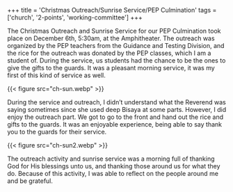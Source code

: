 +++
title = 'Christmas Outreach/Sunrise Service/PEP Culmination'
tags = ['church', '2-points', 'working-committee']
+++

The Christmas Outreach and Sunrise Service for our PEP Culmination took place on December 6th, 5:30am, at the Amphitheater. The outreach was organized by the PEP teachers from the Guidance and Testing Division, and the rice for the outreach was donated by the PEP classes, which I am a student of. During the service, us students had the chance to be the ones to give the gifts to the guards. It was a pleasant morning service, it was my first of this kind of service as well.

{{< figure src="ch-sun.webp" >}}

During the service and outreach, I didn’t understand what the Reverend was saying sometimes since she used deep Bisaya at some parts. However, I did enjoy the outreach part. We got to go to the front and hand out the rice and gifts to the guards. It was an enjoyable experience, being able to say thank you to the guards for their service.

{{< figure src="ch-sun2.webp" >}}

The outreach activity and sunrise service was a morning full of thanking God for His blessings unto us, and thanking those around us for what they do. Because of this activity, I was able to reflect on the people around me and be grateful.
